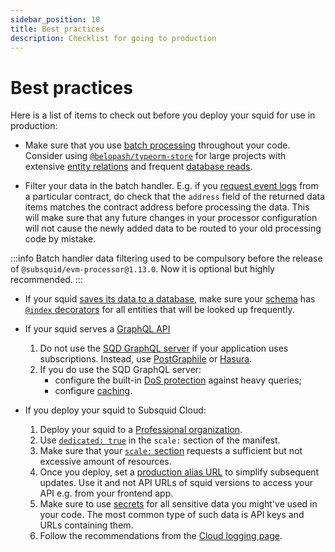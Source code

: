 ```yaml
---
sidebar_position: 10
title: Best practices
description: Checklist for going to production
---
```


# Best practices

Here is a list of items to check out before you deploy your squid for use in production:

* Make sure that you use [batch processing](/sdk/resources/batch-processing) throughout your code. Consider using [`@belopash/typeorm-store`](/external-tools/#belopashtypeorm-store) for large projects with extensive [entity relations](/sdk/reference/schema-file/entity-relations) and frequent [database reads](/sdk/reference/store/typeorm/#typeorm-methods).

* Filter your data in the batch handler. E.g. if you [request event logs](/sdk/reference/processors/evm-batch/logs) from a particular contract, do check that the `address` field of the returned data items matches the contract address before processing the data. This will make sure that any future changes in your processor configuration will not cause the newly added data to be routed to your old processing code by mistake.

:::info
Batch handler data filtering used to be compulsory before the release of `@subsquid/evm-processor@1.13.0`. Now it is optional but highly recommended.
:::

* If your squid [saves its data to a database](/sdk/resources/persisting-data/typeorm), make sure your [schema](/sdk/reference/schema-file) has [`@index` decorators](/sdk/reference/schema-file/indexes-and-constraints) for all entities that will be looked up frequently.

* If your squid serves a [GraphQL API](/sdk/resources/serving-graphql)
  1. Do not use the [SQD GraphQL server](/sdk/resources/serving-graphql/#the-sqd-graphql-server) if your application uses subscriptions. Instead, use [PostGraphile](/sdk/resources/serving-graphql/#postgraphile) or [Hasura](/sdk/resources/serving-graphql/#hasura).
  2. If you do use the SQD GraphQL server:
     - configure the built-in [DoS protection](/sdk/reference/openreader-server/configuration/dos-protection) against heavy queries;
     - configure [caching](/sdk/reference/openreader-server/configuration/caching).

* If you deploy your squid to Subsquid Cloud:
  1. Deploy your squid to a [Professional organization](/cloud/resources/organizations/#professional-organizations).
  2. Use [`dedicated: true`](/cloud/reference/scale/#dedicated) in the `scale:` section of the manifest.
  3. Make sure that your [`scale:` section](/cloud/reference/scale) requests a sufficient but not excessive amount of resources.
  4. Once you deploy, set a [production alias URL](/cloud/resources/production-alias) to simplify subsequent updates. Use it and not API URLs of squid versions to access your API e.g. from your frontend app.
  5. Make sure to use [secrets](/cloud/resources/env-variables/#secrets) for all sensitive data you might've used in your code. The most common type of such data is API keys and URLs containing them.
  6. Follow the recommendations from the [Cloud logging page](/cloud/resources/logging).
